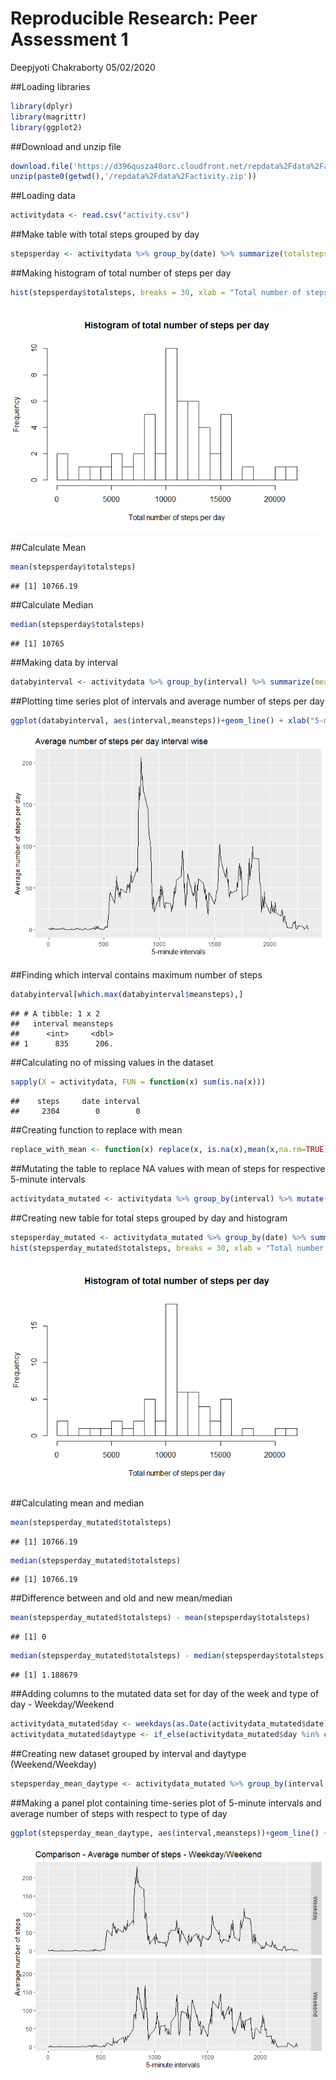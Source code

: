 Reproducible Research: Peer Assessment 1
================
Deepjyoti Chakraborty
05/02/2020

\#\#Loading libraries

``` r
library(dplyr)
library(magrittr)
library(ggplot2)
```

\#\#Download and unzip file

``` r
download.file('https://d396qusza40orc.cloudfront.net/repdata%2Fdata%2Factivity.zip', destfile = paste0(getwd(),'/repdata%2Fdata%2Factivity.zip'))
unzip(paste0(getwd(),'/repdata%2Fdata%2Factivity.zip'))
```

\#\#Loading data

``` r
activitydata <- read.csv("activity.csv")
```

\#\#Make table with total steps grouped by day

``` r
stepsperday <- activitydata %>% group_by(date) %>% summarize(totalsteps=sum(steps)) %>% na.omit()
```

\#\#Making histogram of total number of steps per day

``` r
hist(stepsperday$totalsteps, breaks = 30, xlab = "Total number of steps per day", main="Histogram of total number of steps per day")
```

![](PA1_template_files/figure-gfm/unnamed-chunk-5-1.png)<!-- -->

\#\#Calculate Mean

``` r
mean(stepsperday$totalsteps)
```

    ## [1] 10766.19

\#\#Calculate Median

``` r
median(stepsperday$totalsteps)
```

    ## [1] 10765

\#\#Making data by interval

``` r
databyinterval <- activitydata %>% group_by(interval) %>% summarize(meansteps=mean(steps, na.rm=TRUE))
```

\#\#Plotting time series plot of intervals and average number of steps
per day

``` r
ggplot(databyinterval, aes(interval,meansteps))+geom_line() + xlab("5-minute intervals") + ylab("Average number of steps per day") +ggtitle("Average number of steps per day interval wise")
```

![](PA1_template_files/figure-gfm/unnamed-chunk-9-1.png)<!-- -->

\#\#Finding which interval contains maximum number of steps

``` r
databyinterval[which.max(databyinterval$meansteps),]
```

    ## # A tibble: 1 x 2
    ##   interval meansteps
    ##      <int>     <dbl>
    ## 1      835      206.

\#\#Calculating no of missing values in the dataset

``` r
sapply(X = activitydata, FUN = function(x) sum(is.na(x)))
```

    ##    steps     date interval 
    ##     2304        0        0

\#\#Creating function to replace with mean

``` r
replace_with_mean <- function(x) replace(x, is.na(x),mean(x,na.rm=TRUE))
```

\#\#Mutating the table to replace NA values with mean of steps for
respective 5-minute intervals

``` r
activitydata_mutated <- activitydata %>% group_by(interval) %>% mutate(steps = replace_with_mean(steps))
```

\#\#Creating new table for total steps grouped by day and histogram

``` r
stepsperday_mutated <- activitydata_mutated %>% group_by(date) %>% summarize(totalsteps=sum(steps)) %>% na.omit()
hist(stepsperday_mutated$totalsteps, breaks = 30, xlab = "Total number of steps per day", main="Histogram of total number of steps per day")
```

![](PA1_template_files/figure-gfm/unnamed-chunk-14-1.png)<!-- -->

\#\#Calculating mean and median

``` r
mean(stepsperday_mutated$totalsteps)
```

    ## [1] 10766.19

``` r
median(stepsperday_mutated$totalsteps)
```

    ## [1] 10766.19

\#\#Difference between and old and new mean/median

``` r
mean(stepsperday_mutated$totalsteps) - mean(stepsperday$totalsteps)
```

    ## [1] 0

``` r
median(stepsperday_mutated$totalsteps) - median(stepsperday$totalsteps)
```

    ## [1] 1.188679

\#\#Adding columns to the mutated data set for day of the week and type
of day - Weekday/Weekend

``` r
activitydata_mutated$day <- weekdays(as.Date(activitydata_mutated$date))
activitydata_mutated$daytype <- if_else(activitydata_mutated$day %in% c("Monday", "Tuesday", "Wednesday", "Thursday", "Friday"), "Weekday", "Weekend")
```

\#\#Creating new dataset grouped by interval and daytype
(Weekend/Weekday)

``` r
stepsperday_mean_daytype <- activitydata_mutated %>% group_by(interval, daytype) %>% summarize(meansteps=mean(steps))
```

\#\#Making a panel plot containing time-series plot of 5-minute
intervals and average number of steps with respect to type of day

``` r
ggplot(stepsperday_mean_daytype, aes(interval,meansteps))+geom_line() + facet_grid(daytype ~.) + xlab("5-minute intervals") + ylab("Average number of steps") +ggtitle("Comparison - Average number of steps - Weekday/Weekend")
```

![](PA1_template_files/figure-gfm/unnamed-chunk-19-1.png)<!-- -->
